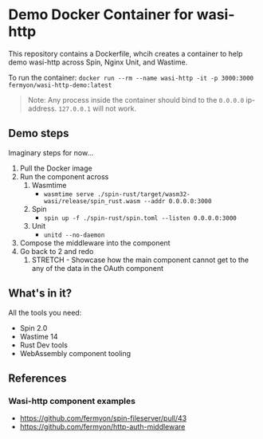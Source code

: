 # Demo Docker Container for wasi-http

This repository contains a Dockerfile, whcih creates a container to help demo wasi-http across Spin, Nginx Unit, and Wastime.

To run the container:
`docker run --rm --name wasi-http -it -p 3000:3000 fermyon/wasi-http-demo:latest`

> Note: Any process inside the container should bind to the `0.0.0.0` ip-address. `127.0.0.1` will not work.

## Demo steps

Imaginary steps for now...

1. Pull the Docker image
2. Run the component across
    1. Wasmtime
        - `wasmtime serve ./spin-rust/target/wasm32-wasi/release/spin_rust.wasm --addr 0.0.0.0:3000`
    2. Spin
        - `spin up -f ./spin-rust/spin.toml --listen 0.0.0.0:3000`
    3. Unit
        - `unitd --no-daemon`
3. Compose the middleware into the component
4. Go back to 2 and redo
    1. STRETCH - Showcase how the main component cannot get to the any of the data in the OAuth component

## What's in it?

All the tools you need:
- Spin 2.0
- Wastime 14
- Rust Dev tools
- WebAssembly component tooling

## References

### Wasi-http component examples

- https://github.com/fermyon/spin-fileserver/pull/43
- https://github.com/fermyon/http-auth-middleware

